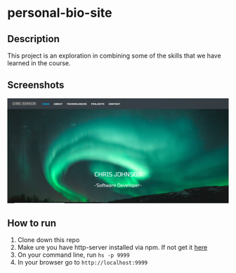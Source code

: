 # personal-bio-site

## Description
This project is an exploration in combining some of the skills that we have learned in the course.

## Screenshots
![Main Screen](./screenshots/landing.PNG)

## How to run
1. Clone down this repo
1. Make ure you have http-server installed via npm. If not get it [here](https://www.npmjs.com/package/http-server)
1. On your command line, run `hs -p 9999`
1. In your browser go to `http://localhost:9999`
